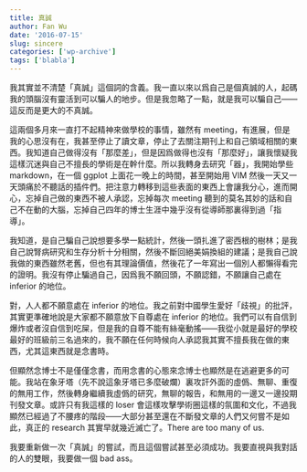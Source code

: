 ```yaml
---
title: 真誠
author: Fan Wu
date: '2016-07-15'
slug: sincere
categories: ['wp-archive']
tags: ['blabla']
---
```


我其實並不清楚「真誠」這個詞的含義。我一直以來以爲自己是個真誠的人，起碼我的頭腦沒有靈活到可以騙人的地步。但是我忽略了一點，就是我可以騙自己——這反而是更大的不真誠。

這兩個多月來一直打不起精神來做學校的事情，雖然有 meeting，有進展，但是我的心思沒有在，我甚至停止了讀文章，停止了去關注期刊上和自己領域相關的東西。我知道自己做得沒有「那麼差」，但是因爲做得也沒有「那麼好」，讓我懷疑我這樣沉迷與自己不擅長的學術是在幹什麼。所以我轉身去研究「器」，我開始學些 markdown，在一個 ggplot 上面花一晚上的時間，甚至開始用 VIM 然後一天又一天頭痛於不聽話的插件們。把注意力轉移到這些表面的東西上會讓我分心，進而開心，忘掉自己做的東西不被人承認，忘掉每次 meeting 聽到的莫名其妙的話和自己不在動的大腦，忘掉自己四年的博士生涯中幾乎沒有從導師那裏得到過「指導」。

我知道，是自己騙自己說想要多學一點統計，然後一頭扎進了密西根的樹林；是我自己說腎病研究和生存分析十分相關，然後不斷回絕美娟換組的建議；是我自己說我做的東西雖然老舊，但也有其理論價值，然後花了一年寫出一個別人都懶得看完的證明。我沒有停止騙過自己，因爲我不願回頭，不願認錯，不願讓自己處在 inferior 的地位。

對，人人都不願意處在 inferior 的地位。我之前對中國學生愛好「歧視」的批評，其實更準確地說是大家都不願意放下自尊處在 inferior 的地位。我們可以有自信到爆炸或者沒自信到吃屎，但是我的自尊不能有絲毫動搖——我從小就是最好的學校最好的班級前三名過來的，我不願在任何時候向人承認我其實不擅長我在做的東西，尤其這東西就是念書時。

但顯然念博士不是僅僅念書，而用念書的心態來念博士也顯然是在逃避更多的可能。我站在象牙塔（先不說這象牙塔已多麼破爛）裏攻訐外面的虛僞、無聊、重復的無用工作，然後轉身繼續我虛僞的研究，無聊的報告，和無用的一邊又一邊投期刊發文章。或許只有我這樣的 loser 會這樣攻擊學術圈這樣的氛圍和文化，不過我顯然已經過了不腰疼的階段——大部分甚至還在不斷發文章的人們又何嘗不是如此，真正的 research 其實早就幾近滅亡了。There
are too many of us.

我要重新做一次「真誠」的嘗試，而且這個嘗試甚至必須成功。我要直視與我對話的人的雙眼，我要做一個 bad ass。
